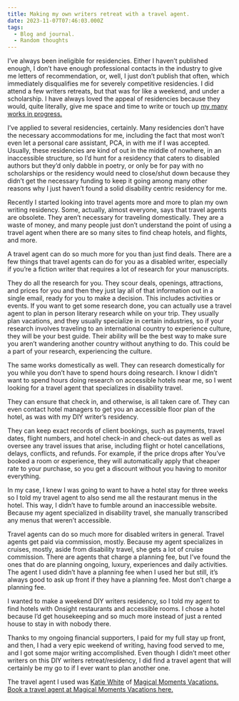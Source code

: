 ```yaml
---
title: Making my own writers retreat with a travel agent.
date: 2023-11-07T07:46:03.000Z
tags:
  - Blog and journal.
  - Random thoughts
---
```


I’ve always been ineligible for residencies. Either I haven’t published enough, I don’t have enough professional contacts in the industry to give me letters of recommendation, or, well, I just don’t publish that often, which immediately disqualifies me for severely competitive residencies. I did attend a few writers retreats, but that was for like a weekend, and under a scholarship. I have always loved the appeal of residencies because they would, quite literally, give me space and time to write or touch up [my many works in progress.](https://robertkingett.com/writings/)

I’ve applied to several residencies, certainly. Many residencies don’t have the necessary accommodations for me, including the fact that most won’t even let a personal care assistant, PCA, in with me if I was accepted. Usually, these residencies are kind of out in the middle of nowhere, in an inaccessible structure, so I’d hunt for a residency that caters to disabled authors but they’d only dabble in poetry, or only be for pay with no scholarships or the residency would need to close/shut down because they didn’t get the necessary funding to keep it going among many other reasons why I just haven’t found a solid disability centric residency for me.

Recently I started looking into travel agents more and more to plan my own writing residency. Some, actually, almost everyone, says that travel agents are obsolete. They aren’t necessary for traveling domestically. They are a waste of money, and many people just don’t understand the point of using a travel agent when there are so many sites to find cheap hotels, and flights, and more.

A travel agent can do so much more for you than just find deals. There are a few things that travel agents can do for you as a disabled writer, especially if you’re a fiction writer that requires a lot of research for your manuscripts.

They do all the research for you. They scour deals, openings, attractions, and prices for you and then they just lay all of that information out in a single email, ready for you to make a decision. This includes activities or events. If you want to get some research done, you can actually use a travel agent to plan in person literary research while on your trip. They usually plan vacations, and they usually specialize in certain industries, so if your research involves traveling to an international country to experience culture, they will be your best guide. Their ability will be the best way to make sure you aren’t wandering another country without anything to do. This could be a part of your research, experiencing the culture.

The same works domestically as well. They can research domestically for you while you don’t have to spend hours doing research. I know I didn’t want to spend hours doing research on accessible hotels near me, so I went looking for a travel agent that specializes in disability travel.

They can ensure that check in, and otherwise, is all taken care of. They can even contact hotel managers to get you an accessible floor plan of the hotel, as was with my DIY writer’s residency.

They can keep exact records of client bookings, such as payments, travel dates, flight numbers, and hotel check-in and check-out dates as well as oversee any travel issues that arise, including flight or hotel cancellations, delays, conflicts, and refunds. For example, if the price drops after You’ve booked a room or experience, they will automatically apply that cheaper rate to your purchase, so you get a discount without you having to monitor everything.

In my case, I knew I was going to want to have a hotel stay for three weeks so I told my travel agent to also send me all the restaurant menus in the hotel. This way, I didn’t have to fumble around an inaccessible website. Because my agent specialized in disability travel, she manually transcribed any menus that weren’t accessible.

Travel agents can do so much more for disabled writers in general. Travel agents get paid via commission, mostly. Because my agent specializes in cruises, mostly, aside from disability travel, she gets a lot of cruise commission. There are agents that charge a planning fee, but I’ve found the ones that do are planning ongoing, luxury, experiences and daily activities. The agent I used didn’t have a planning fee when I used her but still, it’s always good to ask up front if they have a planning fee. Most don’t charge a planning fee.

I wanted to make a weekend DIY writers residency, so I told my agent to find hotels with Onsight restaurants and accessible rooms. I chose a hotel because I’d get housekeeping and so much more instead of just a rented house to stay in with nobody there.

Thanks to my ongoing financial supporters, I paid for my full stay up front, and then, I had a very epic weekend of writing, having food served to me, and I got some major writing accomplished. Even though I didn’t meet other writers on this DIY writers retreat/residency, I did find a travel agent that will certainly be my go to if I ever want to plan another one.

The travel agent I used was [Katie White](https://www.facebook.com/katiewhite.mmvagent) of [Magical Moments Vacations.](https://www.magicalmomentsvacations.com/about) [Book a travel agent at Magical Moments Vacations here.](https://www.magicalmomentsvacations.com/quote)
